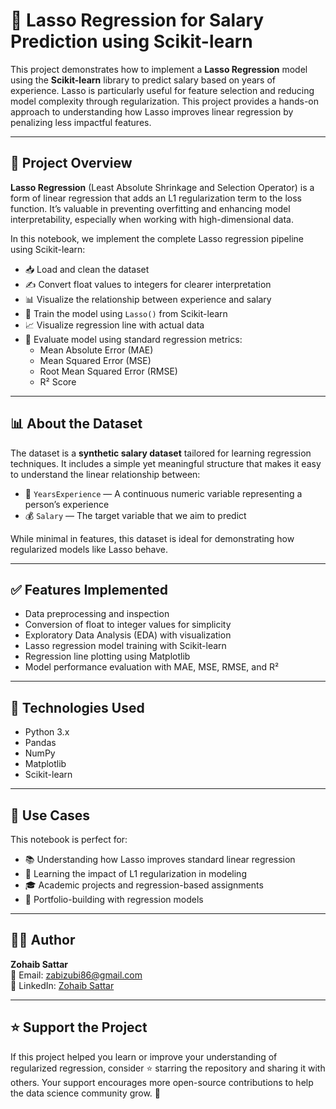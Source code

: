 # 🧠 Lasso Regression for Salary Prediction using Scikit-learn

This project demonstrates how to implement a **Lasso Regression** model using the **Scikit-learn** library to predict salary based on years of experience. Lasso is particularly useful for feature selection and reducing model complexity through regularization. This project provides a hands-on approach to understanding how Lasso improves linear regression by penalizing less impactful features.

---

## 📘 Project Overview

**Lasso Regression** (Least Absolute Shrinkage and Selection Operator) is a form of linear regression that adds an L1 regularization term to the loss function. It’s valuable in preventing overfitting and enhancing model interpretability, especially when working with high-dimensional data.

In this notebook, we implement the complete Lasso regression pipeline using Scikit-learn:

- 📥 Load and clean the dataset  
- ✍️ Convert float values to integers for clearer interpretation  
- 📊 Visualize the relationship between experience and salary  
- 🧠 Train the model using `Lasso()` from Scikit-learn  
- 📈 Visualize regression line with actual data  
- 📏 Evaluate model using standard regression metrics:
  - Mean Absolute Error (MAE)
  - Mean Squared Error (MSE)
  - Root Mean Squared Error (RMSE)
  - R² Score

---

## 📊 About the Dataset

The dataset is a **synthetic salary dataset** tailored for learning regression techniques. It includes a simple yet meaningful structure that makes it easy to understand the linear relationship between:

- 📅 `YearsExperience` — A continuous numeric variable representing a person’s experience  
- 💰 `Salary` — The target variable that we aim to predict  

While minimal in features, this dataset is ideal for demonstrating how regularized models like Lasso behave.

---

## ✅ Features Implemented

- Data preprocessing and inspection  
- Conversion of float to integer values for simplicity  
- Exploratory Data Analysis (EDA) with visualization  
- Lasso regression model training with Scikit-learn  
- Regression line plotting using Matplotlib  
- Model performance evaluation with MAE, MSE, RMSE, and R²  

---

## 🧪 Technologies Used

- Python 3.x  
- Pandas  
- NumPy  
- Matplotlib  
- Scikit-learn  

---

## 📂 Use Cases

This notebook is perfect for:

- 📚 Understanding how Lasso improves standard linear regression  
- 🧠 Learning the impact of L1 regularization in modeling  
- 🎓 Academic projects and regression-based assignments  
- 💼 Portfolio-building with regression models  

---

## 👨‍💻 Author

**Zohaib Sattar**  
📧 Email: [zabizubi86@gmail.com](mailto:zabizubi86@gmail.com)  
🔗 LinkedIn: [Zohaib Sattar](https://www.linkedin.com/in/zohaib-sattar)

---

## ⭐ Support the Project

If this project helped you learn or improve your understanding of regularized regression, consider ⭐ starring the repository and sharing it with others. Your support encourages more open-source contributions to help the data science community grow. 🚀
